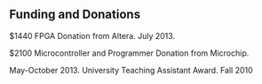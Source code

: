 ## Funding and Donations

$1440 FPGA Donation from Altera. July 2013.

$2100 Microcontroller and Programmer Donation from
Microchip.

May-October 2013. University Teaching Assistant Award. Fall 2010
